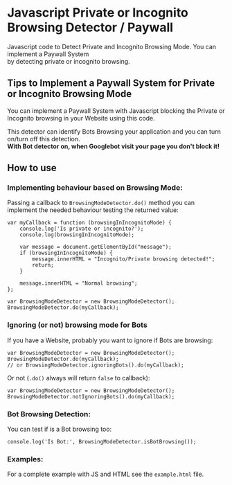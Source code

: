 # Javascript Private or Incognito Browsing Detector / Paywall
Javascript code to Detect Private and Incognito Browsing Mode. You can implement a Paywall System   
by detecting private or incognito browsing.

## Tips to Implement a Paywall System for Private or Incognito Browsing Mode
You can implement a Paywall System with Javascript blocking the Private or Incognito browsing in your Website using this code.  

This detector can identify Bots Browsing your application and you can turn on/turn off this detection.  
**With Bot detector on, when Googlebot visit your page you don't block it!**

## How to use

### Implementing behaviour based on Browsing Mode:   
Passing a callback to `BrowsingModeDetector.do()` method you can implement the needed behaviour testing the returned value:

```
var myCallback = function (browsingInIncognitoMode) {
    console.log('Is private or incognito?');
    console.log(browsingInIncognitoMode);
    
    var message = document.getElementById("message");
    if (browsingInIncognitoMode) {
        message.innerHTML = "Incognito/Private browsing detected!";
        return;
    }
    
    message.innerHTML = "Normal browsing";
};
  
var BrowsingModeDetector = new BrowsingModeDetector();
BrowsingModeDetector.do(myCallback);
```

### Ignoring (or not) browsing mode for Bots
If you have a Website, probably you want to ignore if Bots are browsing:
```
var BrowsingModeDetector = new BrowsingModeDetector();
BrowsingModeDetector.do(myCallback); 
// or BrowsingModeDetector.ignoringBots().do(myCallback);
```

Or not (`.do()` always will return `false` to callback):
```
var BrowsingModeDetector = new BrowsingModeDetector();
BrowsingModeDetector.notIgnoringBots().do(myCallback);
```

### Bot Browsing Detection:
You can test if is a Bot browsing too:
```
console.log('Is Bot:', BrowsingModeDetector.isBotBrowsing());
```

### Examples:
For a complete example with JS and HTML see the `example.html` file.